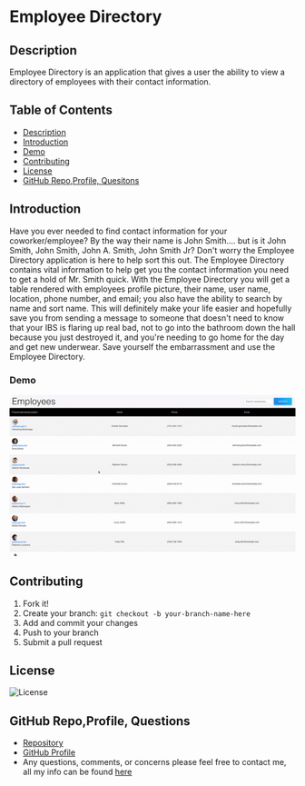 # Employee Directory

## Description

Employee Directory is an application that gives a user the ability to view a directory of employees with their contact information.

## Table of Contents

  - [Description](#description)
  - [Introduction](#introduction)
  - [Demo](#demo)
  - [Contributing](#contributing)
  - [License](#license)
  - [GitHub Repo,Profile, Quesitons](#github-repoprofile-questions)

## Introduction

Have you ever needed to find contact information for your coworker/employee? By the way their name is John Smith.... but is it John Smith, John Smith, John A. Smith, John Smith Jr? Don't worry the Employee Directory application is here to help sort this out. The Employee Directory contains vital information to help get you the contact information you need to get  a hold of Mr. Smith quick.  With the Employee Directory you will get a table rendered with employees profile picture, their name, user name, location, phone number, and email; you also have the ability to search by name and sort name. This will definitely make your life easier and hopefully save you from sending a message to someone that doesn't need to know that your IBS is flaring up real bad, not to go into the bathroom down the hall because you just destroyed it, and you're needing to go home for the day and get new underwear. Save yourself the embarrassment and use the Employee Directory.


### Demo

![Demo](images/empD.gif)


## Contributing
1. Fork it!
2. Create your branch: `git checkout -b your-branch-name-here`
3. Add and commit your changes
4. Push to your branch
5. Submit a pull request


## License

![License](https://img.shields.io/badge/License-MIT-blue)

## GitHub Repo,Profile, Questions

* [Repository](https://github.com/brandt-fricker/emp-dir)
* [GitHub Profile](https://github.com/brandt-fricker)
* Any questions, comments, or concerns please feel free to contact me, all my info can be found [here](https://drive.google.com/file/d/1lZC64xhP2PnV-DXlreSIA11vyq-aKmZ2/view?usp=sharing)
